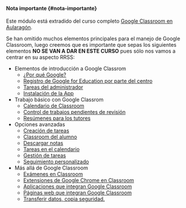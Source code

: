 #### Nota importante {#nota-importante}

Este módulo está extradido del curso completo [Google Classroom en Aularagón](https://catedu.gitbooks.io/google-classroom-2018/content/).

Se han omitido muchos elementos principales para el manejo de Google Classroom, luego creemos que es importante que sepas los siguientes elementos **NO SE VAN A DAR EN ESTE CURSO** pues sólo nos vamos a centrar en su aspecto RRSS:

* Elementos de introducción a Google Classrom
  * [¿Por qué Google?](https://catedu.gitbooks.io/google-classroom-2018/content/modulo_1_introduccion_a_google_classroom/11_por_que_google.html)
  * [Registro de Google for Education por parte del centro](https://catedu.gitbooks.io/google-classroom-2018/content/modulo_1_introduccion_a_google_classroom/14_el_registro_en_google_for_education.html)
  * [Tareas del administrador](https://catedu.gitbooks.io/google-classroom-2018/content/modulo_1_introduccion_a_google_classroom/15_tareas_de_administracion.html)
  * [Instalación de la App](https://catedu.gitbooks.io/google-classroom-2018/content/modulo_1_introduccion_a_google_classroom/17_instalacion_de_la_app.html)
* Trabajo básico con Google Classrom
  * [Calendario de Classroom](https://catedu.gitbooks.io/google-classroom-2018/content/modulo_2_trabajo_basico_con_google_classroom/24_el_calendario_de_classroom.html)
  * [Control de trabajos pendientes de revisión](https://catedu.gitbooks.io/google-classroom-2018/content/modulo_2_trabajo_basico_con_google_classroom/25_control_de_los_trabajos_pendientes_de_revision.html)
  * [Resúmenes para los tutores](https://catedu.gitbooks.io/google-classroom-2018/content/modulo_2_trabajo_basico_con_google_classroom/28_resumenes_para_los_tutores.html)
* Opciones avanzadas
  * [Creación de tareas](https://catedu.gitbooks.io/google-classroom-2018/content/modulo_3_opciones_avanzadas_de_trabajo_classroom_y/31_creacion_de_tareas.html)
  * [Classroom del alumno](https://catedu.gitbooks.io/google-classroom-2018/content/modulo_3_opciones_avanzadas_de_trabajo_classroom_y/32_el_classroom_del_alumno.html)
  * [Descargar notas](https://catedu.gitbooks.io/google-classroom-2018/content/modulo_3_opciones_avanzadas_de_trabajo_classroom_y/34_descargar_las_notas.html)
  * [Tareas en el calendario](https://catedu.gitbooks.io/google-classroom-2018/content/modulo_3_opciones_avanzadas_de_trabajo_classroom_y/35_tareas_en_el_calendario.html)
  * [Gestión de tareas](https://catedu.gitbooks.io/google-classroom-2018/content/modulo_3_opciones_avanzadas_de_trabajo_classroom_y/36_gestion_de_las_tareas.html)
  * [Seguimiento personalizado](https://catedu.gitbooks.io/google-classroom-2018/content/modulo_3_opciones_avanzadas_de_trabajo_classroom_y/37_seguimiento_personalizado.html)
* Más allá de Google Classroom
  * [Exámenes en Classroom](https://catedu.gitbooks.io/google-classroom-2018/content/modulo_4_mas_alla_de_classroom/41_examenes_en_classroom.html)
  * [Extensiones de Google Chrome en Classroom](https://catedu.gitbooks.io/google-classroom-2018/content/modulo_4_mas_alla_de_classroom/42_extensiones_de_google_chrome_en_classroom.html)
  * [Aplicaciones que integran Google Classroom](https://catedu.gitbooks.io/google-classroom-2018/content/modulo_4_mas_alla_de_classroom/43_aplicaciones_que_integran_google_classroom.html)
  * [Páginas web que integran Google Classroom](https://catedu.gitbooks.io/google-classroom-2018/content/modulo_4_mas_alla_de_classroom/44_paginas_web_que_integran_classroom.html)
  * [Transferir datos, copia seguridad.](https://catedu.gitbooks.io/google-classroom-2018/content/modulo_4_mas_alla_de_classroom/46_transferir_datos,_crear_una_copia_de_seguridad,.html)



